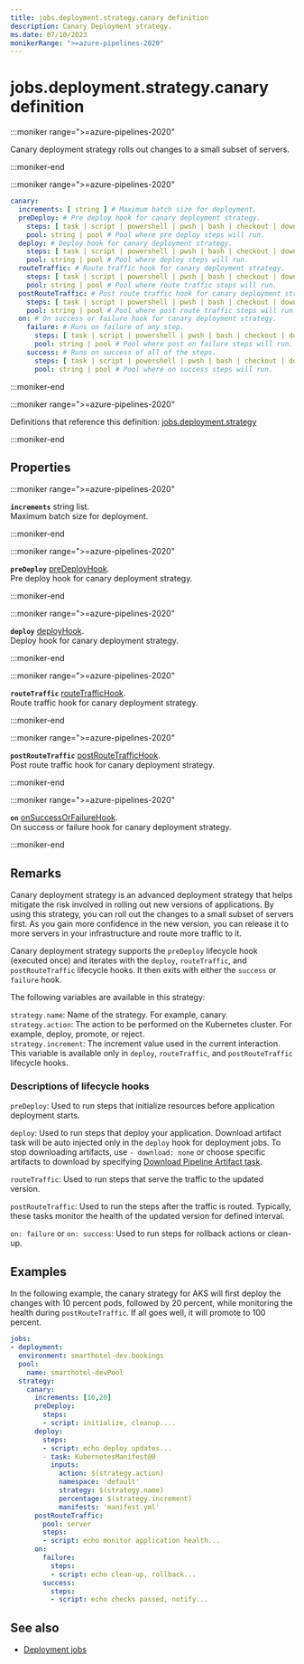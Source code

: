 ```yaml
---
title: jobs.deployment.strategy.canary definition
description: Canary Deployment strategy.
ms.date: 07/10/2023
monikerRange: ">=azure-pipelines-2020"
---
```


# jobs.deployment.strategy.canary definition

<!-- :::description::: -->
:::moniker range=">=azure-pipelines-2020"

<!-- :::editable-content name="description"::: -->
Canary deployment strategy rolls out changes to a small subset of servers.
<!-- :::editable-content-end::: -->

:::moniker-end
<!-- :::description-end::: -->

<!-- :::syntax::: -->
:::moniker range=">=azure-pipelines-2020"

```yaml
canary:
  increments: [ string ] # Maximum batch size for deployment.
  preDeploy: # Pre deploy hook for canary deployment strategy.
    steps: [ task | script | powershell | pwsh | bash | checkout | download | downloadBuild | getPackage | publish | template | reviewApp ] # A list of steps to run.
    pool: string | pool # Pool where pre deploy steps will run.
  deploy: # Deploy hook for canary deployment strategy.
    steps: [ task | script | powershell | pwsh | bash | checkout | download | downloadBuild | getPackage | publish | template | reviewApp ] # A list of steps to run.
    pool: string | pool # Pool where deploy steps will run.
  routeTraffic: # Route traffic hook for canary deployment strategy.
    steps: [ task | script | powershell | pwsh | bash | checkout | download | downloadBuild | getPackage | publish | template | reviewApp ] # A list of steps to run.
    pool: string | pool # Pool where route traffic steps will run.
  postRouteTraffic: # Post route traffic hook for canary deployment strategy.
    steps: [ task | script | powershell | pwsh | bash | checkout | download | downloadBuild | getPackage | publish | template | reviewApp ] # A list of steps to run.
    pool: string | pool # Pool where post route traffic steps will run.
  on: # On success or failure hook for canary deployment strategy.
    failure: # Runs on failure of any step.
      steps: [ task | script | powershell | pwsh | bash | checkout | download | downloadBuild | getPackage | publish | template | reviewApp ] # A list of steps to run.
      pool: string | pool # Pool where post on failure steps will run.
    success: # Runs on success of all of the steps.
      steps: [ task | script | powershell | pwsh | bash | checkout | download | downloadBuild | getPackage | publish | template | reviewApp ] # A list of steps to run.
      pool: string | pool # Pool where on success steps will run.
```

:::moniker-end
<!-- :::syntax-end::: -->

<!-- :::parents::: -->
:::moniker range=">=azure-pipelines-2020"

Definitions that reference this definition: [jobs.deployment.strategy](jobs-deployment-strategy.md)

:::moniker-end
<!-- :::parents-end::: -->

## Properties

<!-- :::properties::: -->
<!-- :::item name="increments"::: -->
:::moniker range=">=azure-pipelines-2020"

**`increments`** string list.<br><!-- :::editable-content name="propDescription"::: -->
Maximum batch size for deployment.
<!-- :::editable-content-end::: -->

:::moniker-end
<!-- :::item-end::: -->
<!-- :::item name="preDeploy"::: -->
:::moniker range=">=azure-pipelines-2020"

**`preDeploy`** [preDeployHook](pre-deploy-hook.md).<br><!-- :::editable-content name="propDescription"::: -->
Pre deploy hook for canary deployment strategy.
<!-- :::editable-content-end::: -->

:::moniker-end
<!-- :::item-end::: -->
<!-- :::item name="deploy"::: -->
:::moniker range=">=azure-pipelines-2020"

**`deploy`** [deployHook](deploy-hook.md).<br><!-- :::editable-content name="propDescription"::: -->
Deploy hook for canary deployment strategy.
<!-- :::editable-content-end::: -->

:::moniker-end
<!-- :::item-end::: -->
<!-- :::item name="routeTraffic"::: -->
:::moniker range=">=azure-pipelines-2020"

**`routeTraffic`** [routeTrafficHook](route-traffic-hook.md).<br><!-- :::editable-content name="propDescription"::: -->
Route traffic hook for canary deployment strategy.
<!-- :::editable-content-end::: -->

:::moniker-end
<!-- :::item-end::: -->
<!-- :::item name="postRouteTraffic"::: -->
:::moniker range=">=azure-pipelines-2020"

**`postRouteTraffic`** [postRouteTrafficHook](post-route-traffic-hook.md).<br><!-- :::editable-content name="propDescription"::: -->
Post route traffic hook for canary deployment strategy.
<!-- :::editable-content-end::: -->

:::moniker-end
<!-- :::item-end::: -->
<!-- :::item name="on"::: -->
:::moniker range=">=azure-pipelines-2020"

**`on`** [onSuccessOrFailureHook](on-success-or-failure-hook.md).<br><!-- :::editable-content name="propDescription"::: -->
On success or failure hook for canary deployment strategy.
<!-- :::editable-content-end::: -->

:::moniker-end
<!-- :::item-end::: -->
<!-- :::properties-end::: -->

<!-- :::remarks::: -->
<!-- :::editable-content name="remarks"::: -->
## Remarks

Canary deployment strategy is an advanced deployment strategy that helps mitigate the risk involved in rolling out new versions of applications. By using this strategy, you can roll out the changes to a small subset of servers first. As you gain more confidence in the new version, you can release it to more servers in your infrastructure and route more traffic to it.

Canary deployment strategy supports the `preDeploy` lifecycle hook (executed once) and iterates with the `deploy`, `routeTraffic`, and `postRouteTraffic` lifecycle hooks. It then exits with either the `success` or `failure` hook.
 
The following variables are available in this strategy:

`strategy.name`: Name of the strategy. For example, canary.
<br>`strategy.action`: The action to be performed on the Kubernetes cluster. For example, deploy, promote, or reject.
<br>`strategy.increment`: The increment value used in the current interaction. This variable is available only in `deploy`, `routeTraffic`, and `postRouteTraffic` lifecycle hooks.

### Descriptions of lifecycle hooks

`preDeploy`: Used to run steps that initialize resources before application deployment starts. 

`deploy`: Used to run steps that deploy your application. Download artifact task will be auto injected only in the `deploy` hook for deployment jobs. To stop downloading artifacts, use `- download: none` or choose specific artifacts to download by specifying [Download Pipeline Artifact task](steps-download.md).

`routeTraffic`: Used to run steps that serve the traffic to the updated version. 

`postRouteTraffic`: Used to run the steps after the traffic is routed. Typically, these tasks monitor the health of the updated version for defined interval. 

`on: failure` or `on: success`: Used to run steps for rollback actions or clean-up.
<!-- :::editable-content-end::: -->
<!-- :::remarks-end::: -->

<!-- :::examples::: -->
<!-- :::editable-content name="examples"::: -->
## Examples

In the following example, the canary strategy for AKS will first deploy the changes with 10 percent pods, followed by 20 percent, while monitoring the health during `postRouteTraffic`. If all goes well, it will promote to 100 percent.  

```YAML
jobs: 
- deployment: 
  environment: smarthotel-dev.bookings
  pool: 
    name: smarthotel-devPool
  strategy:                  
    canary:      
      increments: [10,20]  
      preDeploy:                                     
        steps:           
        - script: initialize, cleanup....   
      deploy:             
        steps: 
        - script: echo deploy updates... 
        - task: KubernetesManifest@0 
          inputs: 
            action: $(strategy.action)       
            namespace: 'default' 
            strategy: $(strategy.name) 
            percentage: $(strategy.increment) 
            manifests: 'manifest.yml' 
      postRouteTraffic: 
        pool: server 
        steps:           
        - script: echo monitor application health...   
      on: 
        failure: 
          steps: 
          - script: echo clean-up, rollback...   
        success: 
          steps: 
          - script: echo checks passed, notify... 
```
<!-- :::editable-content-end::: -->
<!-- :::examples-end::: -->

<!-- :::see-also::: -->
<!-- :::editable-content name="seeAlso"::: -->
## See also

* [Deployment jobs](/azure/devops/pipelines/process/deployment-jobs)
<!-- :::editable-content-end::: -->
<!-- :::see-also-end::: -->